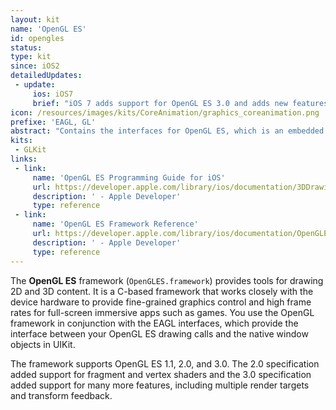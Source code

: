 ```yaml
---
layout: kit
name: 'OpenGL ES'
id: opengles
status:
type: kit
since: iOS2
detailedUpdates:
 - update:
     ios: iOS7
     brief: "iOS 7 adds support for OpenGL ES 3.0 and adds new features to OpenGL ES 2.0."
icon: /resources/images/kits/CoreAnimation/graphics_coreanimation.png
prefixe: 'EAGL, GL'
abstract: "Contains the interfaces for OpenGL ES, which is an embedded version of the OpenGL cross-platform 2D and 3D graphics rendering library."
kits:
 - GLKit
links:
 - link:
     name: 'OpenGL ES Programming Guide for iOS'
     url: https://developer.apple.com/library/ios/documentation/3DDrawing/Conceptual/OpenGLES_ProgrammingGuide/Introduction/Introduction.html
     description: ' - Apple Developer'
     type: reference
 - link:
     name: 'OpenGL ES Framework Reference'
     url: https://developer.apple.com/library/ios/documentation/OpenGLES/Reference/OpenGLES_Framework/index.html
     description: ' - Apple Developer'
     type: reference
---
```


The **OpenGL ES** framework (`OpenGLES.framework`) provides tools for drawing 2D and 3D content. It is a C-based framework that works closely with the device hardware to provide fine-grained graphics control and high frame rates for full-screen immersive apps such as games. You use the OpenGL framework in conjunction with the EAGL interfaces, which provide the interface between your OpenGL ES drawing calls and the native window objects in UIKit.

The framework supports OpenGL ES 1.1, 2.0, and 3.0. The 2.0 specification added support for fragment and vertex shaders and the 3.0 specification added support for many more features, including multiple render targets and transform feedback.
